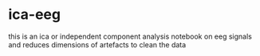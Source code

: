 # ica-eeg
this is an ica or independent component analysis notebook on eeg signals and reduces dimensions of artefacts to clean the data 
